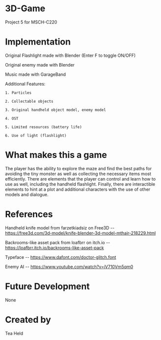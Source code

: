 # 3D-Game
Project 5 for MSCH-C220

# Implementation
Original Flashlight made with Blender (Enter F to toggle ON/OFF)

Original enemy made with Blender

Music made with GarageBand

Additional Features:

	1. Particles
 
	2. Collectable objects
 
	3. Original handheld object model, enemy model
 
	4. OST
 
	5. Limited resources (battery life)
 
	6. Use of light (flashlight)
	
# What makes this a game
The player has the ability to explore the maze and find the best paths for avoiding the tiny monster as well as collecting the necessary items most efficiently. There are elements that the player can control and learn how to use as well, including the handheld flashlight. Finally, there are interactible elements to hint at a plot and additional characters with the use of other models and dialogue.

# References
Handheld knife model from farzetkiadsiz on Free3D -- https://free3d.com/3d-model/knife-blender-3d-model-mthair-218229.html

Backrooms-like asset pack from loafbrr on itch.io -- https://loafbrr.itch.io/backrooms-like-asset-pack

Typeface -- https://www.dafont.com/doctor-glitch.font

Enemy AI -- https://www.youtube.com/watch?v=iV710Vm5qm0

# Future Development
None

# Created by
Tea Held
